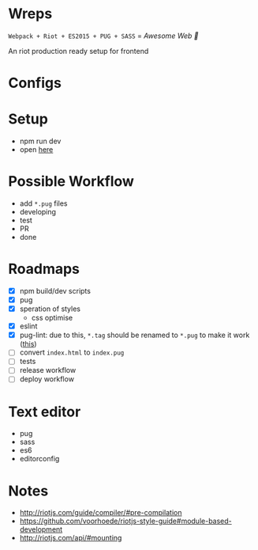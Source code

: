 # Wreps

`Webpack + Riot + ES2015 + PUG + SASS` = *Awesome Web :100:*

An riot production ready setup for frontend

# Configs

# Setup

- npm run dev
- open [here](http://localhost:5678)

# Possible Workflow

- add `*.pug` files
- developing
- test
- PR
- done

# Roadmaps

- [x] npm build/dev scripts
- [x] pug
- [x] speration of styles
    - css optimise
- [x] eslint
- [x] pug-lint: due to this, `*.tag` should be renamed to `*.pug` to make it work ([this](https://github.com/surmind/eslint-plugin-pug/commit/c85ff3adb38a0b2b2eb4e2f514d18b642c3fc210))
- [ ] convert `index.html` to `index.pug`
- [ ] tests
- [ ] release workflow
- [ ] deploy workflow

# Text editor

- pug
- sass
- es6
- editorconfig

# Notes

- http://riotjs.com/guide/compiler/#pre-compilation
- https://github.com/voorhoede/riotjs-style-guide#module-based-development
- http://riotjs.com/api/#mounting
